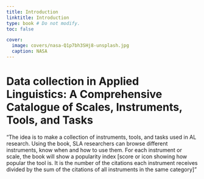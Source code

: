```yaml
---
title: Introduction
linktitle: Introduction
type: book # Do not modify.
toc: false

cover:
  image: covers/nasa-Q1p7bh3SHj8-unsplash.jpg
  caption: NASA
---
```


# Data collection in Applied Linguistics: A Comprehensive Catalogue of Scales, Instruments, Tools, and Tasks

“The idea is to make a collection of instruments, tools, and tasks used in AL research. Using the book, SLA researchers can browse different instruments, know when and how to use them. For each instrument or scale, the book will show a popularity index [score or icon showing how popular the tool is. It is the number of the citations each instrument receives divided by the sum of the citations of all instruments in the same category]”
